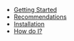    * [Getting Started](/)
   * [Recommendations](recommendations.md)
   * [Installation](installation.md)
   * [How do I?](howdoi.md)
